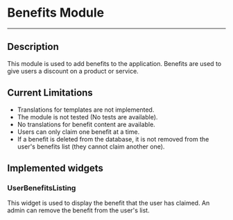 # Benefits Module

----
## Description

This module is used to add benefits to the application. Benefits are used to give users a discount on a product or service.

## Current Limitations

- Translations for templates are not implemented.
- The module is not tested (No tests are available).
- No translations for benefit content are available.
- Users can only claim one benefit at a time.
- If a benefit is deleted from the database, it is not removed from the user's benefits list (they cannot claim another one).

## Implemented widgets

### UserBenefitsListing

This widget is used to display the benefit that the user has claimed.
An admin can remove the benefit from the user's list.
